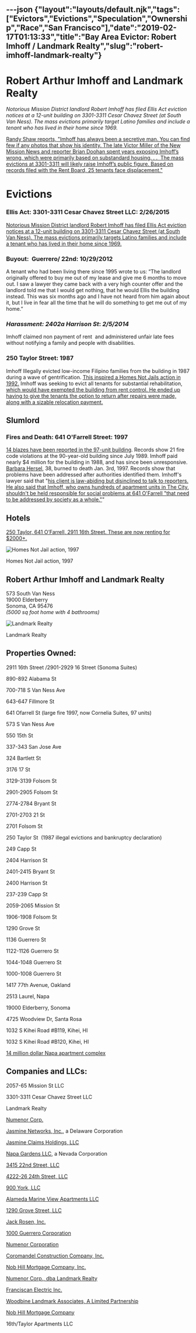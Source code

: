 ---json
{"layout":"layouts/default.njk","tags":["Evictors","Evictions","Speculation","Ownership","Race","San Francisco"],"date":"2019-02-17T01:13:33","title":"Bay Area Evictor: Robert Imhoff / Landmark Realty","slug":"robert-imhoff-landmark-realty"}
---

**Robert Arthur Imhoff and Landmark Realty**
============================================

_Notorious Mission District landlord Robert Imhoff has filed Ellis Act eviction notices at a 12-unit building on 3301-3311 Cesar Chavez Street (at South Van Ness). The mass evictions primarily target Latino families and include a tenant who has lived in their home since 1969._

[Randy Shaw reports, "Imhoff has always been a secretive man. You can find few if any photos that show his identity. The late Victor Miller of the New Mission News and reporter Brian Doohan spent years exposing Imhoff’s wrong, which were primarily based on substandard housing. . .  The mass evictions at 3301-3311 will likely raise Imhoff’s public figure. Based on records filed with the Rent Board, 25 tenants face displacement."](http://www.beyondchron.org/new-mass-ellis-evictions-hit-mission/)

Evictions
=========

### Ellis Act: 3301-3311 Cesar Chavez Street LLC: 2/26/2015

[Notorious Mission District landlord Robert Imhoff has filed Ellis Act eviction notices at a 12-unit building on 3301-3311 Cesar Chavez Street (at South Van Ness). The mass evictions primarily targets Latino families and include a tenant who has lived in their home since 1969.](http://www.beyondchron.org/new-mass-ellis-evictions-hit-mission/)

### Buyout:  Guerrero/ 22nd: 10/29/2012

A tenant who had been living there since 1995 wrote to us: “The landlord originally offered to buy me out of my lease and give me 6 months to move out. I saw a lawyer they came back with a very high counter offer and the landlord told me that I would get nothing, that he would Ellis the building instead. This was six months ago and I have not heard from him again about it, but I live in fear all the time that he will do something to get me out of my home.”

### _Harassment: 2402a Harrison St_: _2/5/2014_

Imhoff claimed non payment of rent  and administered unfair late fees without notifying a family and people with disabilities.

### 250 Taylor Street: 1987

Imhoff Illegally evicted low-income Filipino families from the building in 1987 during a wave of gentrification. [This inspired a Homes Not Jails action in 1992.](http://www.thefreelibrary.com/Homes+Not+Jails.-a015890041) Imhoff was seeking to evict all tenants for substantial rehabilitation, [which would have exempted the building from rent control. He ended up having to give the tenants the option to return after repairs were made, along with a sizable relocation payment.](http://www.beyondchron.org/new-mass-ellis-evictions-hit-mission/)

Slumlord
--------

### Fires and Death: 641 O'Farrell Street: 1997

[14 blazes have been reported in the 97-unit building](http://www.sfgate.com/news/article/Crackdown-on-O-Farrell-Street-3122461.php). Records show 21 fire code violations at the 90-year-old building since July 1989. Imhoff paid nearly $4 million for the building in 1988, and has since been unresponsive. [Barbara Hersel](http://www.sfgate.com/search/?action=search&channel=news&inlineLink=1&searchindex=gsa&query=%22Barbara+Hersel%22), 38, burned to death Jan. 3rd, 1997. Records show that problems have been addressed after authorities identified them. Imhoff's lawyer said that "[his client is law-abiding but disinclined to talk to reporters. He also said that Imhoff, who owns hundreds of apartment units in The City, shouldn't be held responsible for social problems at 641 O'Farrell "that need to be addressed by society as a whole."](http://www.sfgate.com/news/article/Crackdown-on-O-Farrell-Street-3122461.php)"

Hotels
------

[250 Taylor, 641 O’Farrell, 2911 16th Street. These are now renting for $2000+.](http://www.landmarksf.com/furnished-listings.html)

![Homes Not Jail action, 1997](https://images.squarespace-cdn.com/content/v1/52b7d7a6e4b0b3e376ac8ea2/1433258895249-JCFNLHNIH0VV3S5SCMIU/ke17ZwdGBToddI8pDm48kCUquhkgPR6E9-6t0uG_NbFZw-zPPgdn4jUwVcJE1ZvWQUxwkmyExglNqGp0IvTJZUJFbgE-7XRK3dMEBRBhUpzQB8gAypZi-4dde63s1TQ1HagspHx8gqzXz3BGvn5eLnpxJgM_LEuGtwvww5ZzbxU/Imhoff)

Homes Not Jail action, 1997

  

**Robert Arthur Imhoff and Landmark Realty**
--------------------------------------------

573 South Van Ness  
19000 Elderberry  
Sonoma, CA 95476   
_(5000 sq foot home with 4 bathrooms)_

![Landmark Realty](https://images.squarespace-cdn.com/content/v1/52b7d7a6e4b0b3e376ac8ea2/1433259046263-AWZG85CHQ2HD16C2ZMHS/ke17ZwdGBToddI8pDm48kCpl_LZYxsN85EAQEkHqw2pZw-zPPgdn4jUwVcJE1ZvWQUxwkmyExglNqGp0IvTJZUJFbgE-7XRK3dMEBRBhUpyzwBsu78FeXRGG3YVO65vcJoTEQxUKDlMjcl7Qgc3xgrEVhZSCdjjsBU5_-pLf2CU/image-asset.png)

Landmark Realty

**Properties Owned:**
---------------------

2911 16th Street /2901-2929 16 Street (Sonoma Suites)

890-892 Alabama St

700-718 S Van Ness Ave

643-647 Fillmore St

641 Ofarrell St (large fire 1997, now Cornelia Suites, 97 units)

573 S Van Ness Ave

550 15th St

337-343 San Jose Ave

324 Bartlett St

3176 17 St

3129-3139 Folsom St

2901-2905 Folsom St

2774-2784 Bryant St

2701-2703 21 St

2701 Folsom St

250 Taylor St  (1987 illegal evictions and bankruptcy declaration)

249 Capp St

2404 Harrison St

2401-2415 Bryant St

2400 Harrison St

237-239 Capp St

2059-2065 Mission St

1906-1908 Folsom St

1290 Grove St

1136 Guerrero St

1122-1126 Guerrero St

1044-1048 Guerrero St

1000-1008 Guerrero St

1417 77th Avenue, Oakland

2513 Laurel, Napa

19000 Elderberry, Sonoma

4725 Woodview Dr, Santa Rosa

1032 S Kihei Road #B119, Kihei, HI

1032 S Kihei Road #B120, Kihei, HI 

[14 million dollar Napa apartment complex](http://www.northbaybusinessjournal.com/24948/s-f-multifamily-investor-acquires-162-unit-napa-apartments-for-14-million/)

**Companies and LLCs:**
-----------------------

2057-65 Mission St LLC

3301-3311 Cesar Chavez Street LLC

Landmark Realty

[Numenor Corp.](http://www.corporationwiki.com/California/San-Francisco/numenor-corporation/41580655.aspx)

[Jasmine Networks, Inc.](http://www.corporationwiki.com/Delaware/Wilmington/jasmine-networks-inc/43288999.aspx), a Delaware Corporation

[Jasmine Claims Holdings, LLC](http://www.corporationwiki.com/California/Novato/jasmine-claims-llc/67228941.aspx)

[Napa Gardens LLC](http://www.northbaybusinessjournal.com/24948/s-f-multifamily-investor-acquires-162-unit-napa-apartments-for-14-million/), a Nevada Corporation

[3415 22nd Street, LLC](http://www.corporationwiki.com/California/San-Francisco/3415-22nd-street-llc/46181735.aspx)

[4222-26 24th Street, LLC](http://www.corporationwiki.com/California/San-Francisco/4222-26-24th-street-llc/47227176.aspx)

[900 York, LLC](http://www.corporationwiki.com/California/San-Francisco/900-york-llc/47227165.aspx)

[Alameda Marine View Apartments LLC](http://www.corporationwiki.com/California/San-Francisco/alameda-marine-view-apartments-llc/47506833.aspx)

[1290 Grove Street, LLC](http://www.corporationwiki.com/California/San-Francisco/1290-grove-street-llc/46181724.aspx)

[Jack Rosen, Inc.](http://www.corporationwiki.com/California/San-Francisco/jack-rosen-inc/39497687.aspx)

[1000 Guerrero Corporation](http://www.corporationwiki.com/California/San-Francisco/1000-guerrero-corporation/43094365.aspx)

[Numenor Corporation](http://www.corporationwiki.com/California/San-Francisco/numenor-corporation/41580655.aspx)

[Coromandel Construction Company, Inc.](http://www.corporationwiki.com/California/San-Francisco/coromandel-construction-company-inc/40440087.aspx)

[Nob Hill Mortgage Company, Inc.](http://www.corporationwiki.com/California/San-Francisco/nob-hill-mortgage-company-inc/40317772.aspx)

[Numenor Corp., dba Landmark Realty](http://www.corporationwiki.com/California/San-Francisco/numenor-corporation/41580655.aspx)

[Franciscan Electric Inc.](http://www.corporationwiki.com/California/San-Francisco/franciscan-electric-inc/40259790.aspx)

[Woodbine Landmark Associates, A Limited Partnership](http://www.corporationwiki.com/California/San-Francisco/woodbine-landmark-associates-a-limited-partnership/45818476.aspx)

[Nob Hill Mortgage Company](https://creditreports.dnb.com/webapp/wcs/stores/servlet/ReportSelectionCmd?dunsNumber=0&busName=NOB%20HILL%20MORTGAGE%20CO&storeId=11654&catalogId=70010&productId=0&address=573%20S%20VAN%20NESS%20AVE&city=SAN%20FRANCISCO&state=CA&zip=941101302&country=US)

16th/Taylor Apartments LLC